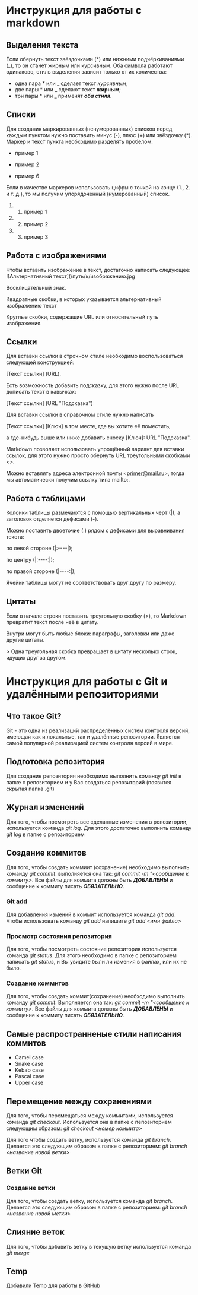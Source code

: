 # Инструкция для работы с markdown
## Выделения текста 
Если обернуть текст звёздочками (*) или нижними подчёркиваниями (_), то он станет жирным или курсивным. Оба символа работают одинаково, стиль выделения зависит только от их количества:
+ одна пара * или _ сделает текст *курсивным*;
+ две пары * или _ сделают текст **жирным**;
+ три пары * или _ применят ***оба стиля***.

## Списки
Для создания маркированных (ненумерованных) списков перед каждым пунктом нужно поставить минус (-), плюс (+) или звёздочку (*). Маркер и текст пункта необходимо разделять пробелом.
+ пример 1
- пример 2
* пример 6

Если в качестве маркеров использовать цифры c точкой на конце (1., 2. и т. д.), то мы получим упорядоченный (нумерованный) список.
1. 1. пример 1
2. 2. пример 2
3. 3. пример 3

## Работа с изображениями 
Чтобы вставить изображение в текст, достаточно написать следующее:
![Альтернативный текст](/путь/к/изображению.jpg

Восклицательный знак. 

Квадратные скобки, в которых указывается альтернативный изображению 
текст

Круглые скобки, содержащие URL или относительный путь изображения.

## Ссылки
Для вставки ссылки в строчном стиле необходимо воспользоваться следующей конструкцией:

[Текст ссылки] (URL).

Есть возможность добавить подсказку, для этого нужно после URL дописать текст в кавычках:

[Текст ссылки] (URL "Подсказка")

Для вставки ссылки в справочном стиле нужно написать 

[Текст ссылки] [Ключ] в том месте, где вы хотите её поместить, 

а где-нибудь выше или ниже добавить сноску [Ключ]: URL "Подсказка".

Markdown позволяет использовать упрощённый вариант для вставки ссылок, для этого нужно просто обернуть URL треугольными скобками <>.

Можно вставлять адреса электронной почты &lt;primer@mail.ru&gt;, тогда мы автоматически получим ссылку типа mailto:.

## Работа c таблицами
Колонки таблицы размечаются с помощью вертикальных черт (|), а заголовок отделяется дефисами (-).

Можно поставить двоеточие (:) рядом с дефисами для выравнивания текста:

по левой стороне (|:----|);

по центру (|:----:|);

по правой стороне (|----:|);

Ячейки таблицы могут не соответствовать друг другу по размеру.

## Цитаты
Если в начале строки поставить треугольную скобку (>), то Markdown превратит текст после неё в цитату. 

Внутри могут быть любые блоки: параграфы, заголовки или даже другие цитаты.

&gt; Одна треугольная скобка превращает в цитату несколько строк, идущих друг за другом.

# Инструкция для работы с Git и удалёнными репозиториями

## Что такое Git?
Git - это одна из реализаций распределённых систем контроля версий, имеющая как и локальные, так и удалённые репозитории. Является самой популярной реализацией систем контроля версий в мире.

## Подготовка репозитория
Для создание репозитория необходимо выполнить команду *git init*  в папке с репозиторием и у Вас создаться репозиторий (появится скрытая папка .git)


## Журнал изменений

Для того, чтобы посмотреть все сделанные изменения в репозитории, используется команда *git log*. Для этого достаточно выполнить команду *git log* в папке с репозиторием



## Создание коммитов

Для того, чтобы создать коммиит (сохранение) необходимо выполнить команду *git commit*. выполняется она так:  *git commit -m "<сообщение к коммиту>*. Все файлы для коммита должны быть ***ДОБАВЛЕНЫ***  и сообщение к коммиту писать ***ОБЯЗАТЕЛЬНО***.


### Git add
Для добавления измений в коммит используется команда *git add*. Чтобы использовать команду *git add* напишите *git add <имя файла>*

### Просмотр состояния репозитория
Для того, чтобы посмотреть состояние репозитория используется команда *git status*. Для этого необходимо в папке с репозиторием написать *git status*, и Вы увидите были ли измения в файлах, или их не было.



### Создание коммитов
Для того, чтобы создать коммит(сохранение) необходимо выполнить команду *git commit*. Выполняется она так: *git commit -m "<сообщение к коммиту>*. Все файлы для коммита должны быть ***ДОБАВЛЕНЫ*** и сообщение к коммиту писать ***ОБЯЗАТЕЛЬНО***.

## Самые распространненые стили написания коммитов

+ Camel case
+ Snake case
+ Kebab case
+ Pascal case
+ Upper case


## Перемещение между сохранениями
Для того, чтобы перемещаться между коммитами, используется команда *git checkout*. Используется она в папке с пепозиторием следующим образом: *git checkout <номер коммита>*

Для того чтобы создать ветку, используется команда *git branch*. Делается это следующим образом в папке с репозиторием: *git branch <название новой ветки>*

## Ветки Git

### Создание ветки

Для того, чтобы создать ветку, используется команда *git branch*. Делается это следующим образом в папке с репозиторием: *git branch <название новой метки>*

##  Слияние веток

Для того, чтобы добавить ветку в текущую ветку используется команда *git merge <name branch>*



##  Temp

Добавили Temp для работы в GitHub
